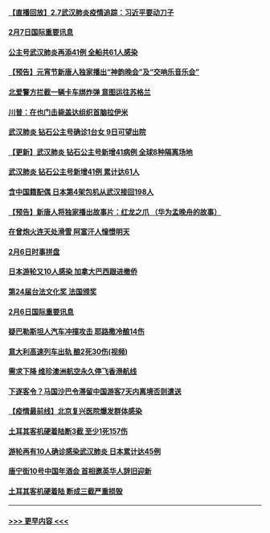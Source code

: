 #### [【直播回放】2.7武汉肺炎疫情追踪：习近平要动刀子](../pages/prog202/a102771649.md?t=02080002) 
#### [2月7日国际重要讯息](../pages/prog202/a102771747.md?t=02080002) 
#### [公主号武汉肺炎再添41例 全船共61人感染](../pages/prog202/a102771703.md?t=02080002) 
#### [【预告】元宵节新唐人独家播出“神韵晚会”及“交响乐音乐会”](../pages/prog202/a102767674.md?t=02080002) 
#### [北爱警方拦截一辆卡车绑炸弹 意图运往苏格兰](../pages/prog202/a102771609.md?t=02080002) 
#### [川普：在也门击毙盖达组织首脑拉伊米](../pages/prog202/a102771528.md?t=02080002) 
#### [武汉肺炎 钻石公主号确诊1台女 9日可望出院](../pages/prog202/a102771518.md?t=02080002) 
#### [【更新】武汉肺炎 钻石公主号新增41病例 全球8种隔离场地](../pages/prog202/a102770740.md?t=02080002) 
#### [武汉肺炎 钻石公主号新增41例 累计达61人](../pages/prog202/a102771486.md?t=02080002) 
#### [含中国籍配偶 日本第4架包机从武汉接回198人](../pages/prog202/a102771472.md?t=02080002) 
#### [【预告】新唐人将独家播出故事片：红龙之爪 （华为孟晚舟的故事）](../pages/prog202/a102767728.md?t=02080002) 
#### [在曾炮火连天处滑雪 阿富汗人憧憬明天](../pages/prog202/a102771290.md?t=02080002) 
#### [2月6日时事拼盘](../pages/prog202/a102771225.md?t=02080002) 
#### [日本游轮又10人感染 加拿大巴西跟进撤侨](../pages/prog202/a102771084.md?t=02080002) 
#### [第24届台法文化奖 法国颁奖](../pages/prog202/a102771032.md?t=02080002) 
#### [2月6日国际重要讯息](../pages/prog202/a102770794.md?t=02080002) 
#### [疑巴勒斯坦人汽车冲撞攻击 耶路撒冷酿14伤](../pages/prog202/a102770586.md?t=02080002) 
#### [意大利高速列车出轨 酿2死30伤(视频)](../pages/prog202/a102770762.md?t=02080002) 
#### [需求下降 维珍澳洲航空永久停飞香港航线](../pages/prog202/a102770751.md?t=02080002) 
#### [下逐客令？马国沙巴令滞留中国游客7天内离境否则遣送](../pages/prog202/a102770640.md?t=02080002) 
#### [【疫情最前线】北京复兴医院爆发群体感染](../pages/prog202/a102770602.md?t=02080002) 
#### [土耳其客机硬着陆断3截 至少1死157伤](../pages/prog202/a102770508.md?t=02080002) 
#### [游轮再有10人确诊感染武汉肺炎 日本累计达45例](../pages/prog202/a102770476.md?t=02080002) 
#### [唐宁街10号中国年酒会 首相邀英华人辞旧迎新](../pages/prog202/a102770458.md?t=02080002) 
#### [土耳其客机硬着陆 断成三截严重损毁](../pages/prog202/a102770239.md?t=02080002) 

----
#### [ >>> 更早内容 <<< ](../indexes/prog202-earlier.md)
